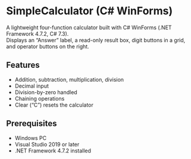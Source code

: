 # SimpleCalculator (C# WinForms)

A lightweight four-function calculator built with C# WinForms (.NET Framework 4.7.2, C# 7.3).  
Displays an “Answer” label, a read-only result box, digit buttons in a grid, and operator buttons on the right.  

## Features
- Addition, subtraction, multiplication, division  
- Decimal input  
- Division-by-zero handled
- Chaining operations  
- Clear (“C”) resets the calculator

## Prerequisites
- Windows PC  
- Visual Studio 2019 or later  
- .NET Framework 4.7.2 installed  
